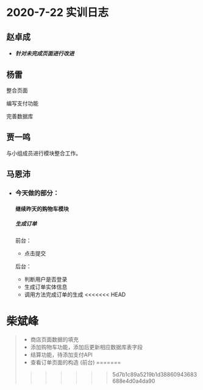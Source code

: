 # 2020-7-22 实训日志

## 赵卓成

- ##### 针对未完成页面进行改进




## 杨雷

整合页面

编写支付功能

完善数据库



## 贾一鸣

与小组成员进行模块整合工作。



## 马恩沛

- ### 今天做的部分：

  #### 继续昨天的购物车模块

  ##### 生成订单

  前台：

  - 点击提交

  后台：

  - 判断用户是否登录
  - 生成订单实体信息
  - 调用方法完成订单的生成
<<<<<<< HEAD

# 柴斌峰

> * 商店页面数据的填充 
> * 添加购物车功能，添加后更新相应数据库表字段
> * 结算功能，待添加支付API
> * 查看订单页面的构造 (前台)
=======
>>>>>>> 5d7b1c89a5219b1d38860943683688e4d0a4da90
